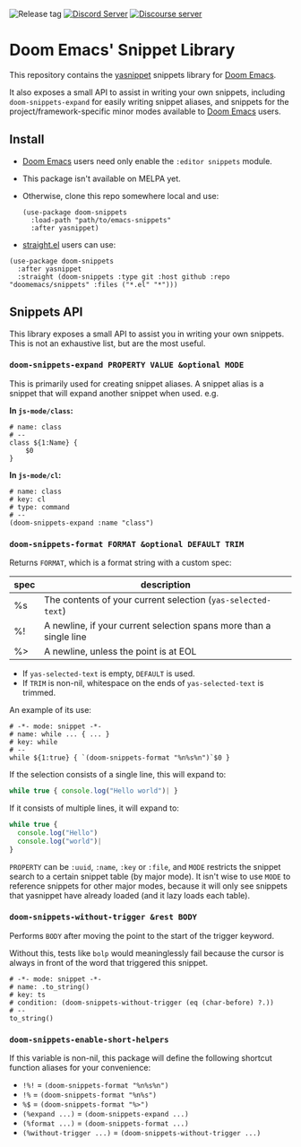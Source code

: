 ![Release tag](https://img.shields.io/github/tag/doomemacs/snippets.svg?label=release&style=flat-square)
[![Discord Server](https://img.shields.io/discord/406534637242810369?color=738adb&label=Discord&logo=discord&logoColor=white&style=flat-square)](https://doomemacs.org/discord)
[![Discourse server](https://img.shields.io/discourse/users?server=https%3A%2F%2Fdiscourse.doomemacs.org&logo=discourse&label=Discourse&style=flat-square&color=9cf)](https://discourse.doomemacs.org)

# Doom Emacs' Snippet Library

This repository contains the [yasnippet] snippets library for [Doom Emacs].

It also exposes a small API to assist in writing your own snippets, including
`doom-snippets-expand` for easily writing snippet aliases, and snippets for the
project/framework-specific minor modes available to [Doom Emacs] users.

## Install

+ [Doom Emacs] users need only enable the `:editor snippets` module.
+ This package isn't available on MELPA yet.
+ Otherwise, clone this repo somewhere local and use:

  ``` emacs-lisp
  (use-package doom-snippets
    :load-path "path/to/emacs-snippets"
    :after yasnippet)
  ```
  
 + [straight.el](https://github.com/raxod502/straight.el) users can use:
 
  ``` emacs-lisp
  (use-package doom-snippets
    :after yasnippet
    :straight (doom-snippets :type git :host github :repo "doomemacs/snippets" :files ("*.el" "*")))
  ``` 

## Snippets API
This library exposes a small API to assist you in writing your own snippets.
This is not an exhaustive list, but are the most useful.

### `doom-snippets-expand PROPERTY VALUE &optional MODE`

This is primarily used for creating snippet aliases. A snippet alias is a snippet
that will expand another snippet when used. e.g.

**In `js-mode/class`:**

```yasnippet
# name: class
# --
class ${1:Name} {
    $0
}
```

**In `js-mode/cl`:**

```yasnippet
# name: class
# key: cl
# type: command
# --
(doom-snippets-expand :name "class")
```

### `doom-snippets-format FORMAT &optional DEFAULT TRIM`

Returns `FORMAT`, which is a format string with a custom spec:

| spec | description                                                        |
|------|--------------------------------------------------------------------|
| %s   | The contents of your current selection (`yas-selected-text`)       |
| %!   | A newline, if your current selection spans more than a single line |
| %>   | A newline, unless the point is at EOL                              |

+ If `yas-selected-text` is empty, `DEFAULT` is used.
+ If `TRIM` is non-nil, whitespace on the ends of `yas-selected-text` is
  trimmed.
  
An example of its use:

```yasnippet
# -*- mode: snippet -*-
# name: while ... { ... }
# key: while
# --
while ${1:true} { `(doom-snippets-format "%n%s%n")`$0 }
```

If the selection consists of a single line, this will expand to:

``` javascript
while true { console.log("Hello world")| }
```

If it consists of multiple lines, it will expand to:

``` javascript
while true { 
  console.log("Hello")
  console.log("world")| 
}
```

`PROPERTY` can be `:uuid`, `:name`, `:key` or `:file`, and `MODE` restricts the
snippet search to a certain snippet table (by major mode). It isn't wise to use
`MODE` to reference snippets for other major modes, because it will only see
snippets that yasnippet have already loaded (and it lazy loads each table).

### `doom-snippets-without-trigger &rest BODY`

Performs `BODY` after moving the point to the start of the trigger keyword.

Without this, tests like `bolp` would meaninglessly fail because the cursor is
always in front of the word that triggered this snippet.

``` yasnippet
# -*- mode: snippet -*-
# name: .to_string()
# key: ts
# condition: (doom-snippets-without-trigger (eq (char-before) ?.))
# --
to_string()
```

### `doom-snippets-enable-short-helpers`

If this variable is non-nil, this package will define the following shortcut
function aliases for your convenience:

+ `!%!` = `(doom-snippets-format "%n%s%n")`
+ `!%` = `(doom-snippets-format "%n%s")`
+ `%$` = `(doom-snippets-format "%>")`
+ `(%expand ...)` = `(doom-snippets-expand ...)`
+ `(%format ...)` = `(doom-snippets-format ...)`
+ `(%without-trigger ...)` = `(doom-snippets-without-trigger ...)`


[yasnippet]: https://github.com/capitaomorte/yasnippet
[Doom Emacs]: https://github.com/doomemacs/doomemacs
